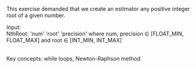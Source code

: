 This exercise demanded that we create an estimator any positive integer root of a given number.
<br />

Input:  
NthRoot: 'num' 'root' 'precision' where num, precision ∈ [FLOAT_MIN, FLOAT_MAX] and root ∈ [INT_MIN, INT_MAX]

<br />
Key concepts: while loops, Newton-Raphson method
